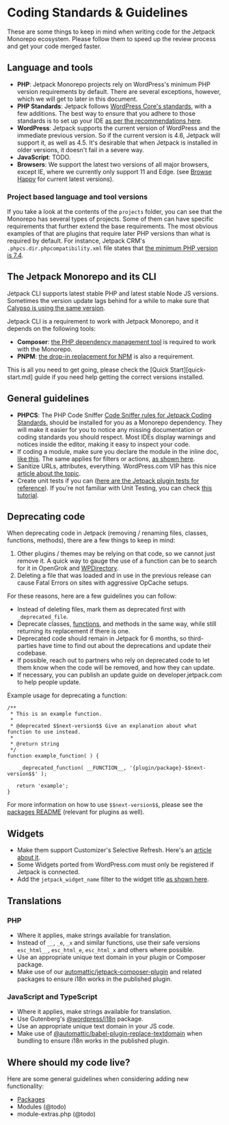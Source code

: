 # Coding Standards & Guidelines

These are some things to keep in mind when writing code for the Jetpack Monorepo ecosystem. Please follow them to speed up the review process and get your code merged faster.

## Language and tools

- **PHP**: Jetpack Monorepo projects rely on WordPress's minimum PHP version requirements by default. There are several exceptions, however, which we will get to later in this document.
- **PHP Standards**: Jetpack follows [WordPress Core's standards](https://make.wordpress.org/core/handbook/best-practices/coding-standards/), with a few additions. The best way to ensure that you adhere to those standards is to set up your IDE [as per the recommendations here](./development-environment.md#use-php-codesniffer-and-eslint-to-make-sure-your-code-respects-coding-standards).
- **WordPress**: Jetpack supports the current version of WordPress and the immediate previous version. So if the current version is 4.6, Jetpack will support it, as well as 4.5. It's desirable that when Jetpack is installed in older versions, it doesn't fail in a severe way.
- **JavaScript**: TODO.
- **Browsers**: We support the latest two versions of all major browsers, except IE, where we currently only support 11 and Edge. (see [Browse Happy](http://browsehappy.com) for current latest versions).

### Project based language and tool versions 

If you take a look at the contents of the `projects` folder, you can see that the Monorepo has several types of projects. Some of them can have specific requirements that further extend the base requirements. The most obvious examples of that are plugins that require later PHP versions than what is required by default. For instance, Jetpack CRM's `.phpcs.dir.phpcompatibility.xml` file states that [the minimum PHP version is 7.4](https://github.com/Automattic/jetpack/blob/trunk/projects/plugins/crm/.phpcs.dir.phpcompatibility.xml). 

## The Jetpack Monorepo and its CLI

Jetpack CLI supports latest stable PHP and latest stable Node JS versions. Sometimes the version update lags behind for a while to make sure that [Calypso is using the same version](https://github.com/Automattic/wp-calypso/blob/trunk/.nvmrc).

Jetpack CLI is a requirement to work with Jetpack Monorepo, and it depends on the following tools:

- **Composer**: [the PHP dependency management tool](https://getcomposer.org/) is required to work with the Monorepo.
- **PNPM**: [the drop-in replacement for NPM](https://pnpm.io/) is also a requirement.

This is all you need to get going, please check the [Quick Start][quick-start.md] guide if you need help getting the correct versions installed. 

## General guidelines

- **PHPCS**: The PHP Code Sniffer [Code Sniffer rules for Jetpack Coding Standards.](https://github.com/Automattic/jetpack-codesniffer#usage) should be installed for you as a Monorepo dependency. They will make it easier for you to notice any missing documentation or coding standards you should respect. Most IDEs display warnings and notices inside the editor, making it easy to inspect your code.
- If coding a module, make sure you declare the module in the inline doc, [like this](https://github.com/Automattic/jetpack/blob/16bc2fce3ace760ff402f656dcf05255888f23f4/modules/sitemaps/sitemaps.php#L92-L101). The same applies for filters or actions, [as shown here](https://github.com/Automattic/jetpack/blob/16bc2fce3ace760ff402f656dcf05255888f23f4/modules/sitemaps/sitemaps.php#L143-L151).
- Sanitize URLs, attributes, everything. WordPress.com VIP has this nice [article about the topic](https://wpvip.com/documentation/vip-go/validating-sanitizing-and-escaping/).
- Create unit tests if you can ([here are the Jetpack plugin tests for reference](https://github.com/Automattic/jetpack/tree/trunk/projects/plugins/jetpack/tests)). If you're not familiar with Unit Testing, you can check [this tutorial](https://pippinsplugins.com/series/unit-tests-wordpress-plugins/).

## Deprecating code

When deprecating code in Jetpack (removing / renaming files, classes, functions, methods), there are a few things to keep in mind:

1. Other plugins / themes may be relying on that code, so we cannot just remove it. A quick way to gauge the use of a function can be to search for it in OpenGrok and [WPDirectory](https://wpdirectory.net/).
2. Deleting a file that was loaded and in use in the previous release can cause Fatal Errors on sites with aggressive OpCache setups.

For these reasons, here are a few guidelines you can follow:

- Instead of deleting files, mark them as deprecated first with `_deprecated_file`.
- Deprecate classes, [functions](https://developer.wordpress.org/reference/functions/_deprecated_function/), and methods in the same way, while still returning its replacement if there is one.
- Deprecated code should remain in Jetpack for 6 months, so third-parties have time to find out about the deprecations and update their codebase.
- If possible, reach out to partners who rely on deprecated code to let them know when the code will be removed, and how they can update.
- If necessary, you can publish an update guide on developer.jetpack.com to help people update.

Example usage for deprecating a function:

```
/**
 * This is an example function.
 *
 * @deprecated $$next-version$$ Give an explanation about what function to use instead.
 *
 * @return string
 */
function example_function( ) {
 
    _deprecated_function( __FUNCTION__, '{plugin/package}-$$next-version$$' );
 
   return 'example';
}
```

For more information on how to use `$$next-version$$`, please see the [packages README](../projects/packages/README.md#package-version-annotations) (relevant for plugins as well).

## Widgets

- Make them support Customizer's Selective Refresh. Here's an [article about it](https://make.wordpress.org/core/2016/03/22/implementing-selective-refresh-support-for-widgets/).
- Some Widgets ported from WordPress.com must only be registered if Jetpack is connected.
- Add the `jetpack_widget_name` filter to the widget title [as shown here](https://github.com/Automattic/jetpack/blob/447766aa676dfc78822d33af4f73535668eba063/modules/widgets/my-community.php#L37).

## Translations

### PHP

- Where it applies, make strings available for translation.
- Instead of `__`, `_e`, `_x` and similar functions, use their safe versions `esc_html__`, `esc_html_e`, `esc_html_x` and others where possible.
- Use an appropriate unique text domain in your plugin or Composer package.
- Make use of our [automattic/jetpack-composer-plugin](https://packagist.org/packages/automattic/jetpack-composer-plugin) and related packages to ensure i18n works in the published plugin.

### JavaScript and TypeScript

- Where it applies, make strings available for translation.
- Use Gutenberg's [@wordpress/i18n](https://www.npmjs.com/package/@wordpress/i18n) package.
- Use an appropriate unique text domain in your JS code.
- Make use of [@automattic/babel-plugin-replace-textdomain](https://www.npmjs.com/package/@automattic/babel-plugin-replace-textdomain) when bundling to ensure i18n works in the published plugin.

## Where should my code live? 

Here are some general guidelines when considering adding new functionality: 

- [Packages](../packages/README.md#should-my-code-be-in-a-package)
- Modules (@todo)
- module-extras.php (@todo)
